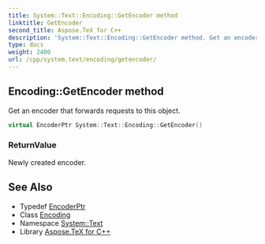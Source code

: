 ```yaml
---
title: System::Text::Encoding::GetEncoder method
linktitle: GetEncoder
second_title: Aspose.TeX for C++
description: 'System::Text::Encoding::GetEncoder method. Get an encoder that forwards requests to this object in C++.'
type: docs
weight: 2400
url: /cpp/system.text/encoding/getencoder/
---
```

## Encoding::GetEncoder method


Get an encoder that forwards requests to this object.

```cpp
virtual EncoderPtr System::Text::Encoding::GetEncoder()
```


### ReturnValue

Newly created encoder.

## See Also

* Typedef [EncoderPtr](../../../system/encoderptr/)
* Class [Encoding](../)
* Namespace [System::Text](../../)
* Library [Aspose.TeX for C++](../../../)
